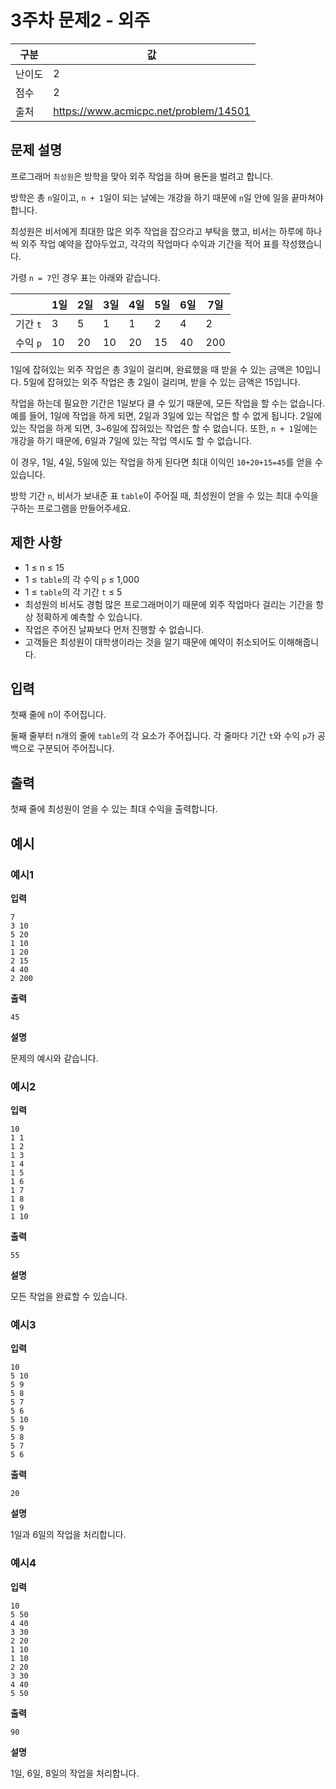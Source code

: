 # 3주차 문제2 - 외주

|구분|값|
|---|---|
|난이도|2|
|점수|2|
|출처|https://www.acmicpc.net/problem/14501|

## 문제 설명
프로그래머 `최성원`은 방학을 맞아 외주 작업을 하며 용돈을 벌려고 합니다.

방학은 총 `n`일이고, `n + 1`일이 되는 날에는 개강을 하기 때문에 `n`일 안에 일을 끝마쳐야 합니다.

최성원은 비서에게 최대한 많은 외주 작업을 잡으라고 부탁을 했고, 비서는 하루에 하나씩 외주 작업 예약을 잡아두었고, 각각의 작업마다 수익과 기간을 적어 표를 작성했습니다.

가령 `n = 7`인 경우 표는 아래와 같습니다.

| |1일|2일|3일|4일|5일|6일|7일|
|---|---|---|---|---|---|---|---|
|기간 `t`|3|5|1|1|2|4|2|
|수익 `p`|10|20|10|20|15|40|200|

1일에 잡혀있는 외주 작업은 총 3일이 걸리며, 완료했을 때 받을 수 있는 금액은 10입니다. 5일에 잡혀있는 외주 작업은 총 2일이 걸리며, 받을 수 있는 금액은 15입니다.

작업을 하는데 필요한 기간은 1일보다 클 수 있기 때문에, 모든 작업을 할 수는 없습니다. 예를 들어, 1일에 작업을 하게 되면, 2일과 3일에 있는 작업은 할 수 없게 됩니다. 2일에 있는 작업을 하게 되면, 3~6일에 잡혀있는 작업은 할 수 없습니다. 또한, `n + 1`일에는 개강을 하기 때문에, 6일과 7일에 있는 작업 역시도 할 수 없습니다.

이 경우, 1일, 4일, 5일에 있는 작업을 하게 된다면 최대 이익인 `10+20+15=45`를 얻을 수 있습니다.

방학 기간 `n`, 비서가 보내준 표 `table`이 주어질 때, 최성원이 얻을 수 있는 최대 수익을 구하는 프로그램을 만들어주세요.

## 제한 사항
- 1 ≤ n ≤ 15
- 1 ≤ `table`의 각 수익  `p` ≤ 1,000
- 1 ≤ `table`의 각 기간 `t` ≤ 5
- 최성원의 비서도 경험 많은 프로그래머이기 때문에 외주 작업마다 걸리는 기간을 항상 정확하게 예측할 수 있습니다.
- 작업은 주어진 날짜보다 먼저 진행할 수 없습니다.
- 고객들은 최성원이 대학생이라는 것을 알기 때문에 예약이 취소되어도 이해해줍니다.

## 입력
첫째 줄에 n이 주어집니다.

둘째 줄부터 n개의 줄에 `table`의 각 요소가 주어집니다. 각 줄마다 기간 `t`와 수익 `p`가 공백으로 구분되어 주어집니다.

## 출력
첫째 줄에 최성원이 얻을 수 있는 최대 수익을 출력합니다.

## 예시
### 예시1
**입력**

```
7
3 10
5 20
1 10
1 20
2 15
4 40
2 200
```

**출력**
```
45
```

**설명**

문제의 예시와 같습니다.

### 예시2
**입력**

```
10
1 1
1 2
1 3
1 4
1 5
1 6
1 7
1 8
1 9
1 10
```

**출력**
```
55
```

**설명**

모든 작업을 완료할 수 있습니다.

### 예시3
**입력**

```
10
5 10
5 9
5 8
5 7
5 6
5 10
5 9
5 8
5 7
5 6
```

**출력**
```
20
```

**설명**

1일과 6일의 작업을 처리합니다.

### 예시4
**입력**

```
10
5 50
4 40
3 30
2 20
1 10
1 10
2 20
3 30
4 40
5 50
```

**출력**
```
90
```

**설명**

1일, 6일, 8일의 작업을 처리합니다.
